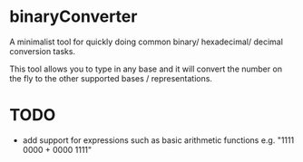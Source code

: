 # binaryConverter
A minimalist tool for quickly doing common binary/ hexadecimal/ decimal conversion tasks.

This tool allows you to type in any base and it will convert the number on the fly to the other supported bases / representations.

# TODO
- add support for expressions such as basic arithmetic functions e.g. "1111 0000 + 0000 1111"
